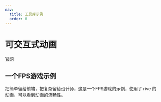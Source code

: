 ```yaml
---
nav:
  title: 工具库示例
  order: 0
---
```


# 可交互式动画

[官网](https://rive.app/)

## 一个FPS游戏示例

把简单留给前端，把复杂留给设计师，这是一个FPS游戏的示例，使用了 rive 的动画，可以看到动画的流畅性。

<code src='./demos/rive/index.jsx'></code>
